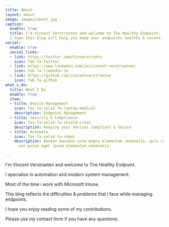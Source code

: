 ```yaml
---
title: About
layout: about
image: images/about.jpg
caption:
  enable: true
  title: I’m Vincent Verstraeten and welcome to The Healthy Endpoint. 
  I hope this blog will help you keep your endpoints healthy & secure.
social:
  enable: true
  social_links:
  - link: https://twitter.com/Vinverstraetx
    icon: fab fa-twitter
  - link: https://www.linkedin.com/in/vincent-verstraeten/
    icon: fab fa-linkedin-in
  - link: https://github.com/vincentverstraeten
    icon: fab fa-github
what_i_do:
  title: What I Do
  enable: true
  item:
  - title: Device Management
    icon: fas fa-solid fa-laptop-medical
    description: Endpoint Management
  - title: Security & Compliance
    icon: fas fa-solid fa-shield-cross
    description: Keeping your devices compliant & Secure
  - title: Automate
    icon: fas fa-solid fa-robot
    description: Aenean maximus urna magna elementum venenatis, quis rutrum mi semper
      non purus eget ipsum elementum venenatis.

---
```

I'm Vincent Verstraeten and welcome to The Healthy Endpoint.

I specialise in automation and modern system management. 

Most of the time i work with Microsoft Intune.

This blog reflects the difficulties & problems that i face while managing endpoints.

I hope you enjoy reading some of my contributions.

Please use my contact form if you have any questions. 